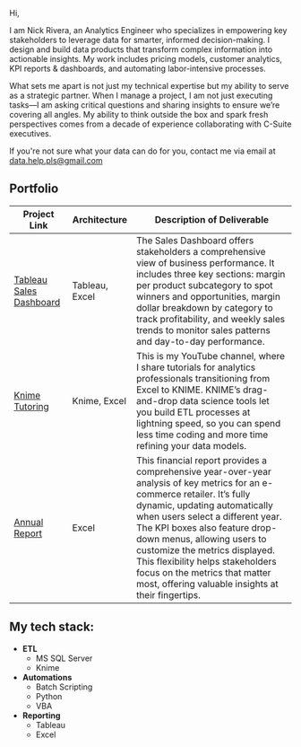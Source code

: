 Hi, 

I am Nick Rivera, an Analytics Engineer who specializes in empowering key stakeholders to leverage data for smarter, informed decision-making. I design and build data products that transform complex information into actionable insights. My work includes pricing models, customer analytics, KPI reports & dashboards, and automating labor-intensive processes. 

What sets me apart is not just my technical expertise but my ability to serve as a strategic partner. When I manage a project, I am not just executing tasks—I am asking critical questions and sharing insights to ensure we’re covering all angles. My ability to think outside the box and spark fresh perspectives comes from a decade of experience collaborating with C-Suite executives.

If you're not sure what your data can do for you, contact me via email at data.help.pls@gmail.com

## **Portfolio**

|Project Link |  Architecture | Description of Deliverable|
|------------ |  ------------ | -----------|
|[Tableau Sales Dashboard](https://public.tableau.com/views/SuperstoreBreakEven/Dashboard1?:language=en-US&:sid=&:redirect=auth&:display_count=n&:origin=viz_share_link)  | Tableau, Excel | The Sales Dashboard offers stakeholders a comprehensive view of business performance. It includes three key sections: margin per product subcategory to spot winners and opportunities, margin dollar breakdown by category to track profitability, and weekly sales trends to monitor sales patterns and day-to-day performance.|
|[Knime Tutoring](https://www.youtube.com/@nickydee3088/videos) |  Knime, Excel | This is my YouTube channel, where I share tutorials for analytics professionals transitioning from Excel to KNIME. KNIME’s drag-and-drop data science tools let you build ETL processes at lightning speed, so you can spend less time coding and more time refining your data models. |
|[Annual Report](https://github.com/nick-rivera-ru/Annual-Report) |  Excel | This financial report provides a comprehensive year-over-year analysis of key metrics for an e-commerce retailer. It’s fully dynamic, updating automatically when users select a different year. The KPI boxes also feature drop-down menus, allowing users to customize the metrics displayed. This flexibility helps stakeholders focus on the metrics that matter most, offering valuable insights at their fingertips. |

## My tech stack: 
- **ETL**
  - MS SQL Server
  - Knime
- **Automations**
    - Batch Scripting
    - Python
    - VBA
- **Reporting**
    - Tableau
    - Excel

<!---
nick-rivera-ru/nick-rivera-ru is a ✨ special ✨ repository because its `README.md` (this file) appears on your GitHub profile.
You can click the Preview link to take a look at your changes.
--->
